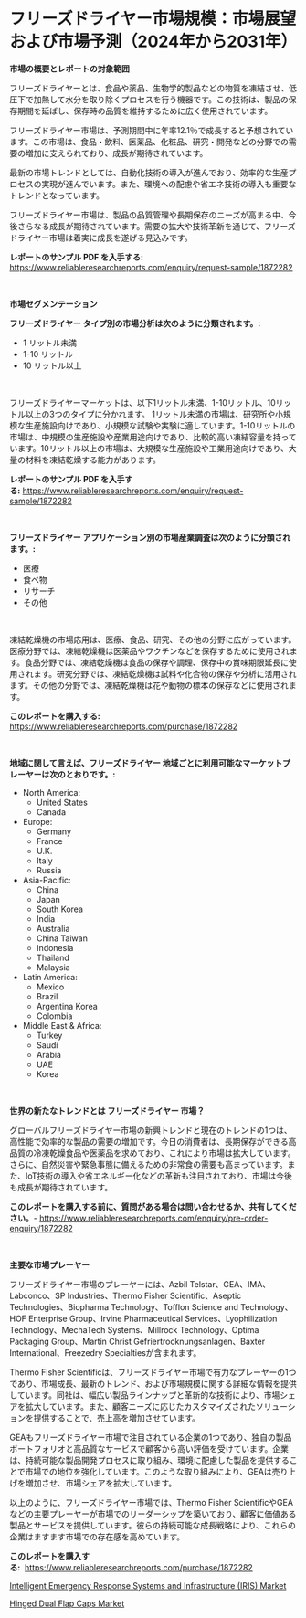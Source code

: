 <p><h1>フリーズドライヤー市場規模：市場展望および市場予測（2024年から2031年）</h1></p><p><strong>市場の概要とレポートの対象範囲</strong></p>
<p><p>フリーズドライヤーとは、食品や薬品、生物学的製品などの物質を凍結させ、低圧下で加熱して水分を取り除くプロセスを行う機器です。この技術は、製品の保存期間を延ばし、保存時の品質を維持するために広く使用されています。</p><p>フリーズドライヤー市場は、予測期間中に年率12.1％で成長すると予想されています。この市場は、食品・飲料、医薬品、化粧品、研究・開発などの分野での需要の増加に支えられており、成長が期待されています。</p><p>最新の市場トレンドとしては、自動化技術の導入が進んでおり、効率的な生産プロセスの実現が進んでいます。また、環境への配慮や省エネ技術の導入も重要なトレンドとなっています。</p><p>フリーズドライヤー市場は、製品の品質管理や長期保存のニーズが高まる中、今後さらなる成長が期待されています。需要の拡大や技術革新を通じて、フリーズドライヤー市場は着実に成長を遂げる見込みです。</p></p>
<p><strong>レポートのサンプル PDF を入手する:</strong> <a href="https://www.reliableresearchreports.com/enquiry/request-sample/1872282">https://www.reliableresearchreports.com/enquiry/request-sample/1872282</a></p>
<p>&nbsp;</p>
<p><strong>市場セグメンテーション</strong></p>
<p><strong>フリーズドライヤー タイプ別の市場分析は次のように分類されます。:</strong></p>
<p><ul><li>1 リットル未満</li><li>1-10 リットル</li><li>10 リットル以上</li></ul></p>
<p>&nbsp;</p>
<p><p>フリーズドライヤーマーケットは、以下1リットル未満、1-10リットル、10リットル以上の3つのタイプに分かれます。 1リットル未満の市場は、研究所や小規模な生産施設向けであり、小規模な試験や実験に適しています。1-10リットルの市場は、中規模の生産施設や産業用途向けであり、比較的高い凍結容量を持っています。10リットル以上の市場は、大規模な生産施設や工業用途向けであり、大量の材料を凍結乾燥する能力があります。</p></p>
<p><strong>レポートのサンプル PDF を入手する:</strong>&nbsp;<a href="https://www.reliableresearchreports.com/enquiry/request-sample/1872282">https://www.reliableresearchreports.com/enquiry/request-sample/1872282</a></p>
<p>&nbsp;</p>
<p><strong> フリーズドライヤー アプリケーション別の市場産業調査は次のように分類されます。:</strong></p>
<p><ul><li>医療</li><li>食べ物</li><li>リサーチ</li><li>その他</li></ul></p>
<p>&nbsp;</p>
<p><p>凍結乾燥機の市場応用は、医療、食品、研究、その他の分野に広がっています。医療分野では、凍結乾燥機は医薬品やワクチンなどを保存するために使用されます。食品分野では、凍結乾燥機は食品の保存や調理、保存中の賞味期限延長に使用されます。研究分野では、凍結乾燥機は試料や化合物の保存や分析に活用されます。その他の分野では、凍結乾燥機は花や動物の標本の保存などに使用されます。</p></p>
<p><strong>このレポートを購入する:</strong>&nbsp; <a href="https://www.reliableresearchreports.com/purchase/1872282">https://www.reliableresearchreports.com/purchase/1872282</a></p>
<p>&nbsp;</p>
<p><strong>地域に関して言えば、フリーズドライヤー 地域ごとに利用可能なマーケットプレーヤーは次のとおりです。:</strong></p>
<p><ul>
    <li>
        North America:
        <ul>
            <li>United States</li>
            <li>Canada</li>
        </ul>
    </li>
    <li>
        Europe:
        <ul>
            <li>Germany</li>
            <li>France</li>
            <li>U.K.</li>
            <li>Italy</li>
            <li>Russia</li>
        </ul>
    </li>
    <li>
        Asia-Pacific:
        <ul>
            <li>China</li>
            <li>Japan</li>
            <li>South Korea</li>
            <li>India</li>
            <li>Australia</li>
            <li>China Taiwan</li>
            <li>Indonesia</li>
            <li>Thailand</li>
            <li>Malaysia</li>
        </ul>
    </li>
    <li>
        Latin America:
        <ul>
            <li>Mexico</li>
            <li>Brazil</li>
            <li>Argentina Korea</li>
            <li>Colombia</li>
        </ul>
    </li>
    <li>
        Middle East & Africa:
        <ul>
            <li>Turkey</li>
            <li>Saudi</li>
            <li>Arabia</li>
            <li>UAE</li>
            <li>Korea</li>
        </ul>
    </li>
    </ul></p>
<p>&nbsp;</p>
<p><strong>世界の新たなトレンドとは フリーズドライヤー 市場？</strong></p>
<p><p>グローバルフリーズドライヤー市場の新興トレンドと現在のトレンドの1つは、高性能で効率的な製品の需要の増加です。今日の消費者は、長期保存ができる高品質の冷凍乾燥食品や医薬品を求めており、これにより市場は拡大しています。さらに、自然災害や緊急事態に備えるための非常食の需要も高まっています。また、IoT技術の導入や省エネルギー化などの革新も注目されており、市場は今後も成長が期待されています。</p></p>
<p><strong>このレポートを購入する前に、質問がある場合は問い合わせるか、共有してください。</strong>- <a href="https://www.reliableresearchreports.com/enquiry/pre-order-enquiry/1872282">https://www.reliableresearchreports.com/enquiry/pre-order-enquiry/1872282</a></p>
<p>&nbsp;</p>
<p><strong>主要な市場プレーヤー</strong></p>
<p><p>フリーズドライヤー市場のプレーヤーには、Azbil Telstar、GEA、IMA、Labconco、SP Industries、Thermo Fisher Scientific、Aseptic Technologies、Biopharma Technology、Tofflon Science and Technology、HOF Enterprise Group、Irvine Pharmaceutical Services、Lyophilization Technology、MechaTech Systems、Millrock Technology、Optima Packaging Group、Martin Christ Gefriertrocknungsanlagen、Baxter International、Freezedry Specialtiesが含まれます。 </p><p>Thermo Fisher Scientificは、フリーズドライヤー市場で有力なプレーヤーの1つであり、市場成長、最新のトレンド、および市場規模に関する詳細な情報を提供しています。同社は、幅広い製品ラインナップと革新的な技術により、市場シェアを拡大しています。また、顧客ニーズに応じたカスタマイズされたソリューションを提供することで、売上高を増加させています。</p><p>GEAもフリーズドライヤー市場で注目されている企業の1つであり、独自の製品ポートフォリオと高品質なサービスで顧客から高い評価を受けています。企業は、持続可能な製品開発プロセスに取り組み、環境に配慮した製品を提供することで市場での地位を強化しています。このような取り組みにより、GEAは売り上げを増加させ、市場シェアを拡大しています。</p><p>以上のように、フリーズドライヤー市場では、Thermo Fisher ScientificやGEAなどの主要プレーヤーが市場でのリーダーシップを築いており、顧客に価値ある製品とサービスを提供しています。彼らの持続可能な成長戦略により、これらの企業はますます市場での存在感を高めています。</p></p>
<p><strong>このレポートを購入する:</strong>&nbsp;&nbsp;<a href="https://www.reliableresearchreports.com/purchase/1872282">https://www.reliableresearchreports.com/purchase/1872282</a></p>
<p><p><a href="https://summer-dogwood-3e9.notion.site/Intelligent-Emergency-Response-Systems-and-Infrastructure-IRIS-Market-Share-Market-New-Trends-An-2d07105b11f24b99b20f02947bbf1bfd">Intelligent Emergency Response Systems and Infrastructure (IRIS) Market</a></p><p><a href="https://github.com/Sherrillcrooksxa8i18ucf2m/Market-Research-Report-List-1/blob/main/hinged-dual-flap-caps-market.md">Hinged Dual Flap Caps Market</a></p></p>